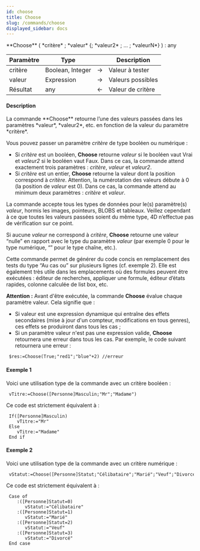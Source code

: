 ```yaml
---
id: choose
title: Choose
slug: /commands/choose
displayed_sidebar: docs
---
```


<!--REF #_command_.Choose.Syntax-->**Choose** ( *critère* ; *valeur* {; *valeur2* ; ... ; *valeurN*} )  : any<!-- END REF-->
<!--REF #_command_.Choose.Params-->
| Paramètre | Type |  | Description |
| --- | --- | --- | --- |
| critère | Boolean, Integer | &#8594;  | Valeur à tester |
| valeur | Expression | &#8594;  | Valeurs possibles |
| Résultat | any | &#8592; | Valeur de critère |

<!-- END REF-->

#### Description 

<!--REF #_command_.Choose.Summary-->La commande **Choose** retourne l’une des valeurs passées dans les paramètres *valeur*, *valeur2*, etc.<!-- END REF--> en fonction de la valeur du paramètre *critère*. 

Vous pouvez passer un paramètre *critère* de type booléen ou numérique :

* Si *critère* est un booléen, **Choose** retourne *valeur* si le booléen vaut Vrai et *valeur2* si le booléen vaut Faux. Dans ce cas, la commande attend exactement trois paramètres : *critère*, *valeur* et *valeur2*.
* Si *critère* est un entier, **Choose** retourne la valeur dont la position correspond à *critère*. Attention, la numérotation des valeurs débute à 0 (la position de *valeur* est 0). Dans ce cas, la commande attend au minimum deux paramètres : *critère* et *valeur*.

La commande accepte tous les types de données pour le(s) paramètre(s) *valeur*, hormis les images, pointeurs, BLOBS et tableaux. Veillez cependant à ce que toutes les valeurs passées soient du même type, 4D n’effectue pas de vérification sur ce point.

Si aucune *valeur* ne correspond à *critère*, **Choose** retourne une valeur “nulle” en rapport avec le type du paramètre *valeur* (par exemple 0 pour le type numérique, “” pour le type chaîne, etc.).

Cette commande permet de générer du code concis en remplacement des tests du type “Au cas ou” sur plusieurs lignes (cf. exemple 2). Elle est également très utile dans les emplacements où des formules peuvent être exécutées : éditeur de recherches, appliquer une formule, éditeur d’états rapides, colonne calculée de list box, etc.

**Attention :** Avant d'être exécutée, la commande **Choose** évalue chaque paramètre valeur. Cela signifie que : 

* Si valeur est une expression dynamique qui entraîne des effets secondaires (mise à jour d'un compteur, modifications en tous genres), ces effets se produiront dans tous les cas ;
* Si un paramètre valeur n'est pas une expression valide, **Choose** retournera une erreur dans tous les cas. Par exemple, le code suivant retournera une erreur :  
```4d  
 $res:=Choose(True;"red1";"blue"+2) //erreur  
```

#### Exemple 1 

Voici une utilisation type de la commande avec un critère booléen :

```4d
 vTitre:=Choose([Personne]Masculin;"Mr";"Madame")
```

Ce code est strictement équivalent à :

```4d
 If([Personne]Masculin)
    vTitre:="Mr"
 Else
    vTitre:="Madame"
 End if
```

#### Exemple 2 

Voici une utilisation type de la commande avec un critère numérique :

```4d
 vStatut:=Choose([Personne]Statut;"Célibataire";"Marié";"Veuf";"Divorcé")
```

Ce code est strictement équivalent à :

```4d
 Case of
    :([Personne]Statut=0)
       vStatut:="Célibataire"
    :([Personne]Statut=1)
       vStatut:="Marié"
    :([Personne]Statut=2)
       vStatut:="Veuf"
    :([Personne]Statut=3)
       vStatut:="Divorcé"
 End case
```
